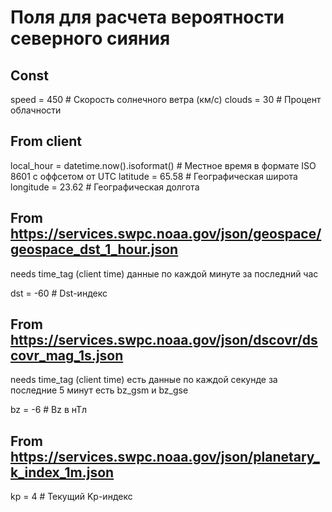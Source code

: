# Поля для расчета вероятности северного сияния

## Const

speed = 450                 # Скорость солнечного ветра (км/с)
clouds = 30                 # Процент облачности

## From client

local_hour = datetime.now().isoformat()  # Местное время в формате ISO 8601 с оффсетом от UTC
latitude = 65.58            # Географическая широта
longitude = 23.62           # Географическая долгота

## From <https://services.swpc.noaa.gov/json/geospace/geospace_dst_1_hour.json>

needs time_tag (client time) данные по каждой минуте за последний час

dst = -60                   # Dst-индекс

## From <https://services.swpc.noaa.gov/json/dscovr/dscovr_mag_1s.json>

needs time_tag (client time) есть данные по каждой секунде за последние 5 минут
есть bz_gsm и bz_gse

bz = -6                     # Bz в нТл

## From <https://services.swpc.noaa.gov/json/planetary_k_index_1m.json>

kp = 4                      # Текущий Kp-индекс

